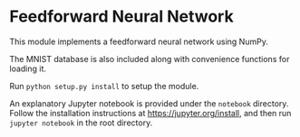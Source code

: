 # Feedforward Neural Network

This module implements a feedforward neural network using NumPy.

The MNIST database is also included along with convenience functions for loading it.

Run `python setup.py install` to setup the module.

An explanatory Jupyter notebook is provided under the `notebook` directory.
Follow the installation instructions at https://jupyter.org/install, and then run `jupyter notebook` in the root directory.

